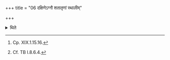 +++
title = "06 दक्षिणेऽग्नौ शतातृणां स्थालीम्"

+++

<details><summary>थिते</summary>

6. On the Southern fire[^1] (someone like a servant) keeps hanging (in a sling) an earthen pot with a hundred holes.[^2]  

[^1]: Cp. XIX.1.15.16.  

[^2]: Cf. TB I.8.6.4.  
</details>
